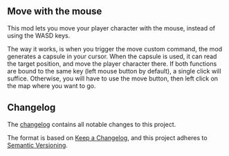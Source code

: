 Move with the mouse
------------------------------------

This mod lets you move your player character with the mouse, instead of using the WASD keys.

The way it works, is when you trigger the move custom command, the mod generates a capsule in your cursor. 
When the capsule is used, it can read the target position, and move the player character there.
If both functions are bound to the same key (left mouse button by default), a single click will suffice.
Otherwise, you will have to use the move button, then left click on the map where you want to go.

Changelog
---------
The [changelog](changelog.txt) contains all notable changes to this project.

The format is based on [Keep a Changelog](https://keepachangelog.com/en/1.0.0/),
and this project adheres to [Semantic Versioning](https://semver.org/spec/v2.0.0.html).
